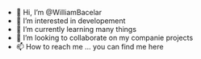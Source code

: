 - 👋 Hi, I’m @WilliamBacelar
- 👀 I’m interested in developement
- 🌱 I’m currently learning many things
- 💞️ I’m looking to collaborate on my companie projects
- 📫 How to reach me ... you can find me here

<!---
WilliamBacelar/WilliamBacelar is a ✨ special ✨ repository because its `README.md` (this file) appears on your GitHub profile.
You can click the Preview link to take a look at your changes.
--->
